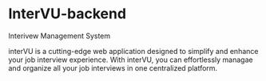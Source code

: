 # InterVU-backend
Interivew Management System

interVU is a cutting-edge web application designed to simplify and enhance your job interview experience. With interVU, you can effortlessly managae and organize all your job interviews in one centralized platform.


